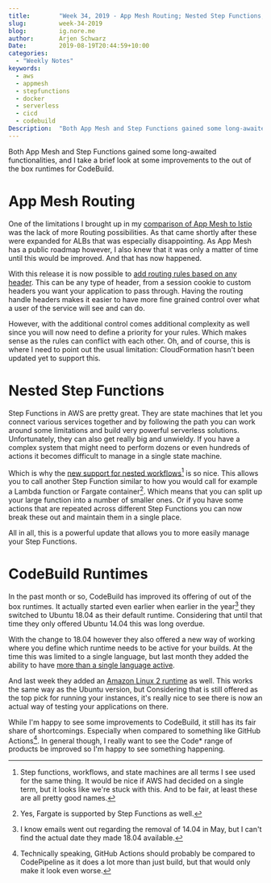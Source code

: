 ```yaml
---
title:        "Week 34, 2019 - App Mesh Routing; Nested Step Functions; CodeBuild Runtimes"
slug:         week-34-2019
blog:         ig.nore.me  
author:       Arjen Schwarz  
Date:         2019-08-19T20:44:59+10:00
categories:   
  - "Weekly Notes"
keywords:
  - aws
  - appmesh
  - stepfunctions
  - docker
  - serverless
  - cicd 
  - codebuild
Description:  "Both App Mesh and Step Functions gained some long-awaited functionalities, and I take a brief look at some improvements to the out of the box runtimes for CodeBuild."
---
```


Both App Mesh and Step Functions gained some long-awaited functionalities, and I take a brief look at some improvements to the out of the box runtimes for CodeBuild.

# App Mesh Routing

One of the limitations I brought up in my [comparison of App Mesh to Istio](https://medium.com/digio-australia/managing-your-eks-traffic-with-app-mesh-a8838e27e7a1) was the lack of more Routing possibilities. As that came shortly after these were expanded for ALBs that was especially disappointing. As App Mesh has a public roadmap however, I also knew that it was only a matter of time until this would be improved. And that has now happened.

With this release it is now possible to [add routing rules based on any header](https://aws.amazon.com/about-aws/whats-new/2019/08/aws-app-mesh-supports-routing-based-on-http-headers-and-specifying-route-priorities/). This can be any type of header, from a session cookie to custom headers you want your application to pass through. Having the routing handle headers makes it easier to have more fine grained control over what a user of the service will see and can do. 

However, with the additional control comes additional complexity as well since you will now need to define a priority for your rules. Which makes sense as the rules can conflict with each other. Oh, and of course, this is where I need to point out the usual limitation: CloudFormation hasn't been updated yet to support this.

# Nested Step Functions

Step Functions in AWS are pretty great. They are state machines that let you connect various services together and by following the path you can work around some limitations and build very powerful serverless solutions. Unfortunately, they can also get really big and unwieldy. If you have a complex system that might need to perform dozens or even hundreds of actions it becomes difficult to manage in a single state machine.

Which is why the [new support for nested workflows](https://aws.amazon.com/about-aws/whats-new/2019/08/aws-step-function-adds-support-for-nested-workflows/)[^1] is so nice. This allows you to call another Step Function similar to how you would call for example a Lambda function or Fargate container[^2]. Which means that you can split up your large function into a number of smaller ones. Or if you have some actions that are repeated across different Step Functions you can now break these out and maintain them in a single place.

All in all, this is a powerful update that allows you to more easily manage your Step Functions.

# CodeBuild Runtimes

In the past month or so, CodeBuild has improved its offering of out of the box runtimes. It actually started even earlier when earlier in the year[^3] they switched to Ubuntu 18.04 as their default runtime. Considering that until that time they only offered Ubuntu 14.04 this was long overdue.

With the change to 18.04 however they also offered a new way of working where you define which runtime needs to be active for your builds. At the time this was limited to a single language, but last month they added the ability to have [more than a single language active](https://aws.amazon.com/about-aws/whats-new/2019/07/aws-codebuild-adds-support-for-polyglot-builds/).

And last week they added an [Amazon Linux 2 runtime](https://aws.amazon.com/about-aws/whats-new/2019/08/aws-codebuild-adds-support-for-amazon-linux-2/) as well. This works the same way as the Ubuntu version, but Considering that is still offered as the top pick for running your instances, it's really nice to see there is now an actual way of testing your applications on there.

While I'm happy to see some improvements to CodeBuild, it still has its fair share of shortcomings. Especially when compared to something like GitHub Actions[^4]. In general though, I really want to see the Code\* range of products be improved so I'm happy to see something happening.


[^1]:	Step functions, workflows, and state machines are all terms I see used for the same thing. It would be nice if AWS had decided on a single term, but it looks like we're stuck with this. And to be fair, at least these are all pretty good names.

[^2]:	Yes, Fargate is supported by Step Functions as well.

[^3]:	I know emails went out regarding the removal of 14.04 in May, but I can't find the actual date they made 18.04 available.

[^4]:	Technically speaking, GitHub Actions should probably be compared to CodePipeline as it does a lot more than just build, but that would only make it look even worse.